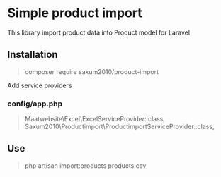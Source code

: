 # Simple product import
This library import product data into Product model for Laravel 

## Installation

> composer require saxum2010/product-import

Add service providers
### config/app.php

> Maatwebsite\Excel\ExcelServiceProvider::class,
> Saxum2010\Productimport\ProductimportServiceProvider::class,

## Use
> php artisan import:products products.csv
